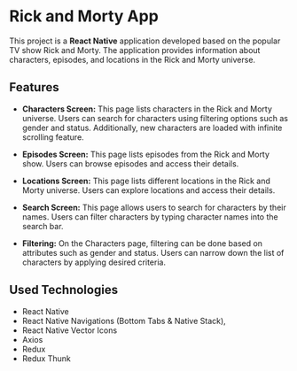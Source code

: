 # Rick and Morty App

This project is a **React Native** application developed based on the popular TV show Rick and Morty. The application provides information about characters, episodes, and locations in the Rick and Morty universe.

## Features

* **Characters Screen:** This page lists characters in the Rick and Morty universe. Users can search for characters using filtering options such as gender and status. Additionally, new characters are loaded with infinite scrolling feature.

* **Episodes Screen:** This page lists episodes from the Rick and Morty show. Users can browse episodes and access their details.

* **Locations Screen:** This page lists different locations in the Rick and Morty universe. Users can explore locations and access their details.

* **Search Screen:** This page allows users to search for characters by their names. Users can filter characters by typing character names into the search bar.

* **Filtering:** On the Characters page, filtering can be done based on attributes such as gender and status. Users can narrow down the list of characters by applying desired criteria.

## Used Technologies

- React Native
- React Native Navigations (Bottom Tabs & Native Stack),
- React Native Vector Icons
- Axios
- Redux
- Redux Thunk
